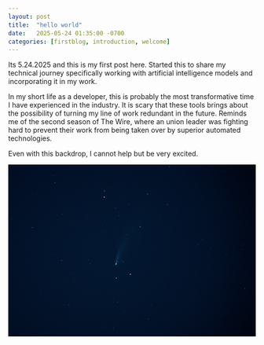 ```yaml
---
layout: post
title:  "hello world"
date:   2025-05-24 01:35:00 -0700
categories: [firstblog, introduction, welcome]
---
```

Its 5.24.2025 and this is my first post here. Started this to share my technical journey specifically working with artificial intelligence models and incorporating it in my work.

In my short life as a developer, this is probably the most transformative time I have experienced in the industry. It is scary that these tools brings about the possibility of turning my line of work redundant in the future. Reminds me of the second season of The Wire, where an union leader was fighting hard to prevent their work from being taken over by superior automated technologies. 

Even with this backdrop, I cannot help but be very excited.

![neowise](/assets/images/posts/firstpost/neowise.png)

